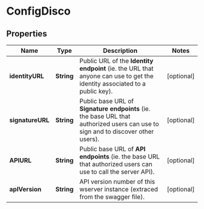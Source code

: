 

# ConfigDisco

## Properties

Name | Type | Description | Notes
------------ | ------------- | ------------- | -------------
**identityURL** | **String** | Public URL of the **Identity endpoint** (ie. the URL that anyone can use to get the identity associated to a public key).  |  [optional]
**signatureURL** | **String** | Public base URL of **Signature endpoints** (ie. the base URL that authorized users can use to sign and to discover other users).  |  [optional]
**APIURL** | **String** | Public base URL of **API endpoints** (ie. the base URL that authorized users can use to call the server API).  |  [optional]
**apIVersion** | **String** | API version number of this wserver instance (extraced from the swagger file).  |  [optional]



